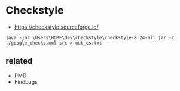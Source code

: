 # Checkstyle
* https://checkstyle.sourceforge.io/

```
java -jar \Users\HOME\dev\checkstyle\checkstyle-8.24-all.jar -c ./google_checks.xml src > out_cs.txt
```

## related

* PMD
* Findbugs

